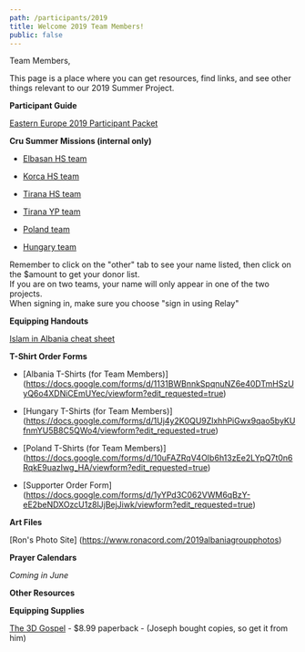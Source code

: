 ```yaml
---
path: /participants/2019
title: Welcome 2019 Team Members!
public: false
---
```

Team Members, 

This page is a place where you can get resources, find links, and see other things relevant to our 2019 Summer Project. 

**Participant Guide**

[Eastern Europe 2019 Participant Packet](/files/Eastern_Europe_2019_Participant_Guide_3.26.2019.pdf)

**Cru Summer Missions (internal only)**

* [Elbasan HS team](https://smapp.cru.org/admin/projects/1442)

* [Korca HS team](https://smapp.cru.org/admin/projects/1443)

* [Tirana HS team](https://smapp.cru.org/admin/projects/1446)

* [Tirana YP team](https://smapp.cru.org/admin/projects/985)

* [Poland team](https://smapp.cru.org/admin/projects/1444)

* [Hungary team](https://smapp.cru.org/admin/projects/1447)

Remember to click on the "other" tab to see your name listed, then click on the $amount to get your donor list.\
If you are on two teams, your name will only appear in one of the two projects.\
When signing in, make sure you choose "sign in using Relay"

**Equipping Handouts**

[Islam in Albania cheat sheet](/files/islam_in_albania_cheat_sheet.pdf)

**T-Shirt Order Forms**

* [Albania T-Shirts (for Team Members)]
(https://docs.google.com/forms/d/1131BWBnnkSpqnuNZ6e40DTmHSzUyQ6o4XDNiCEmUYec/viewform?edit_requested=true)

* [Hungary T-Shirts (for Team Members)]
(https://docs.google.com/forms/d/1Uj4y2K0QU9ZlxhhPiGwx9qao5byKUfnmYU5B8C5QWo4/viewform?edit_requested=true)

* [Poland T-Shirts (for Team Members)]
(https://docs.google.com/forms/d/10uFAZRqV4OIb6h13zEe2LYpQ7t0n6RqkE9uazIwg_HA/viewform?edit_requested=true)

* [Supporter Order Form]
(https://docs.google.com/forms/d/1yYPd3C062VWM6qBzY-eE2beNDXOzcU1z8lJjBejJiwk/viewform?edit_requested=true)

**Art Files**

[Ron's Photo Site]
(https://www.ronacord.com/2019albaniagroupphotos)

**Prayer Calendars**

*Coming in June*

**Other Resources**

**Equipping Supplies**

[The 3D Gospel](https://www.amazon.com/dp/0692338012/ref=cm_sw_r_cp_awdb_t1_KOo3AbAWW8CE5) - $8.99 paperback - (Joseph bought copies, so get it from him)


